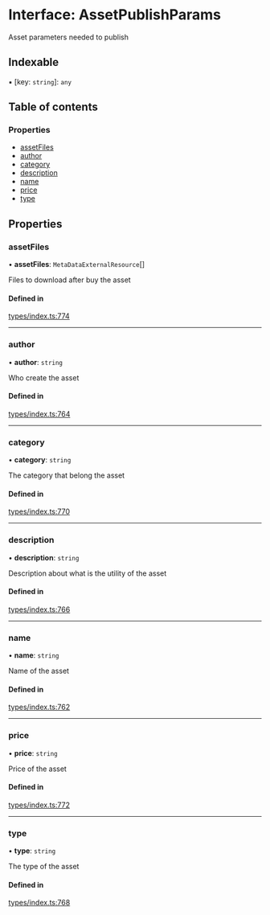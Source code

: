 # Interface: AssetPublishParams

Asset parameters needed to publish

## Indexable

▪ [key: `string`]: `any`

## Table of contents

### Properties

- [assetFiles](AssetPublishParams.md#assetfiles)
- [author](AssetPublishParams.md#author)
- [category](AssetPublishParams.md#category)
- [description](AssetPublishParams.md#description)
- [name](AssetPublishParams.md#name)
- [price](AssetPublishParams.md#price)
- [type](AssetPublishParams.md#type)

## Properties

### assetFiles

• **assetFiles**: `MetaDataExternalResource`[]

Files to download after buy the asset

#### Defined in

[types/index.ts:774](https://github.com/nevermined-io/react-components/blob/9f27b18/catalog/src/types/index.ts#L774)

___

### author

• **author**: `string`

Who create the asset

#### Defined in

[types/index.ts:764](https://github.com/nevermined-io/react-components/blob/9f27b18/catalog/src/types/index.ts#L764)

___

### category

• **category**: `string`

The category that belong the asset

#### Defined in

[types/index.ts:770](https://github.com/nevermined-io/react-components/blob/9f27b18/catalog/src/types/index.ts#L770)

___

### description

• **description**: `string`

Description about what is the utility of the asset

#### Defined in

[types/index.ts:766](https://github.com/nevermined-io/react-components/blob/9f27b18/catalog/src/types/index.ts#L766)

___

### name

• **name**: `string`

Name of the asset

#### Defined in

[types/index.ts:762](https://github.com/nevermined-io/react-components/blob/9f27b18/catalog/src/types/index.ts#L762)

___

### price

• **price**: `string`

Price of the asset

#### Defined in

[types/index.ts:772](https://github.com/nevermined-io/react-components/blob/9f27b18/catalog/src/types/index.ts#L772)

___

### type

• **type**: `string`

The type of the asset

#### Defined in

[types/index.ts:768](https://github.com/nevermined-io/react-components/blob/9f27b18/catalog/src/types/index.ts#L768)

